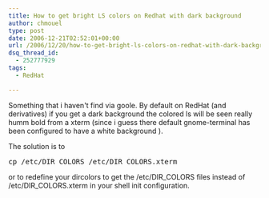 ```yaml
---
title: How to get bright LS colors on Redhat with dark background
author: chmouel
type: post
date: 2006-12-21T02:52:01+00:00
url: /2006/12/20/how-to-get-bright-ls-colors-on-redhat-with-dark-background/
dsq_thread_id:
  - 252777929
tags:
  - RedHat

---
```

Something that i haven't find via goole. By default on RedHat (and derivatives) if you get a dark background the colored ls will be seen really humm bold from a xterm (since i guess there default gnome-terminal has been configured to have a white background ). 

The solution is to 

<pre lang="bash">cp /etc/DIR_COLORS /etc/DIR_COLORS.xterm
</pre>

or to redefine your dircolors to get the /etc/DIR\_COLORS files instead of /etc/DIR\_COLORS.xterm in your shell init configuration.